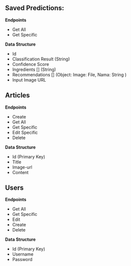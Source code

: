 ## Saved Predictions:

**Endpoints**

- Get All
- Get Specific

**Data Structure**

- Id
- Classification Result (String)
- Confidence Score
- Ingredients [] (String)
- Recommendations [] (Object: Image: File, Nama: String )
- Input Image URL

## Articles

**Endpoints**

- Create
- Get All
- Get Specific
- Edit Specific
- Delete

**Data Structure**

- Id (Primary Key)
- Title
- Image-url
- Content

## Users

**Endpoints**

- Get All
- Get Specific
- Edit
- Create
- Delete

**Data Structure**

- Id (Primary Key)
- Username
- Password
